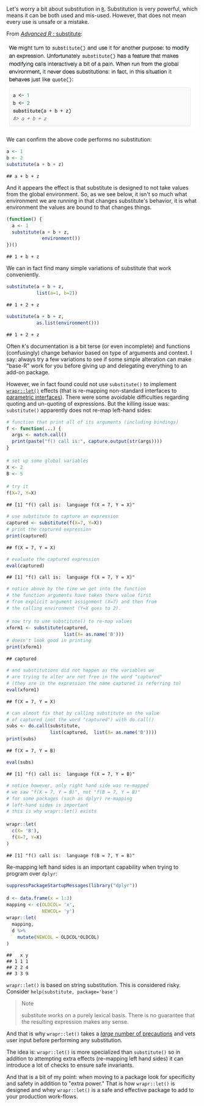 <!-- *.md is generated from *.Rmd. Please edit that file -->
Let's worry a bit about substitution in [`R`](https://cran.r-project.org). Substitution is very powerful, which means it can be both used and mis-used. However, that does not mean every use is unsafe or a mistake.

From [*Advanced R* : substitute](http://adv-r.had.co.nz/Computing-on-the-language.html#substitute):

![](advrsubs.png)

We can confirm the above code performs no substitution:

``` r
a <- 1
b <- 2
substitute(a + b + z)
```

    ## a + b + z

And it appears the effect is that substitute is designed to not take values from the global environment. So, as we see below, it isn't so much what environment we are running in that changes substitute's behavior, it is what environment the values are bound to that changes things.

``` r
(function() {
  a <- 1
  substitute(a + b + z, 
             environment())
})()
```

    ## 1 + b + z

We can in fact find many simple variations of substitute that work conveniently.

``` r
substitute(a + b + z, 
           list(a=1, b=2))
```

    ## 1 + 2 + z

``` r
substitute(a + b + z, 
           as.list(environment()))
```

    ## 1 + 2 + z

Often `R`'s documentation is a bit terse (or even incomplete) and functions (confusingly) change behavior based on type of arguments and context. I say: always try a few variations to see if some simple alteration can make "base-R" work for you before giving up and delegating everything to an add-on package.

However, we in fact found could not use `substitute()` to implement [`wrapr::let()`](https://CRAN.R-project.org/package=wrapr) effects (that is re-mapping non-standard interfaces to [parametric interfaces](http://www.win-vector.com/blog/2016/12/parametric-variable-names-and-dplyr/)). There were some avoidable difficulties regarding quoting and un-quoting of expressions. But the killing issue was: `substitute()` apparently does not re-map left-hand sides:

``` r
# function that print all of its arguments (including bindings)
f <- function(...) {
  args <- match.call()
  print(paste("f() call is:", capture.output(str(args))))
}

# set up some global variables
X <- 2
B <- 5

# try it
f(X=7, Y=X)
```

    ## [1] "f() call is:  language f(X = 7, Y = X)"

``` r
# use substitute to capture an expression
captured <- substitute(f(X=7, Y=X))
# print the captured expression
print(captured)
```

    ## f(X = 7, Y = X)

``` r
# evaluate the captured expression
eval(captured)
```

    ## [1] "f() call is:  language f(X = 7, Y = X)"

``` r
# notice above by the time we get into the function 
# the function arguments have taken there value first
# from explicit argument assignment (X=7) and then from
# the calling environment (Y=X goes to 2).

# now try to use substitute() to re-map values
xform1 <- substitute(captured, 
                     list(X= as.name('B')))
# doesn't look good in printing
print(xform1)
```

    ## captured

``` r
# and substitutions did not happen as the variables we
# are trying to alter are not free in the word "captured"
# (they are in the expression the name captured is referring to)
eval(xform1)
```

    ## f(X = 7, Y = X)

``` r
# can almost fix that by calling substitute on the value
# of captured (not the word "captured") with do.call()
subs <- do.call(substitute, 
                list(captured,  list(X= as.name('B'))))
print(subs)
```

    ## f(X = 7, Y = B)

``` r
eval(subs)
```

    ## [1] "f() call is:  language f(X = 7, Y = B)"

``` r
# notice however, only right hand side was re-mapped
# we saw "f(X = 7, Y = B)", not "f(B = 7, Y = B)"
# for some packages (such as dplyr) re-mapping
# left-hand sides is important
# this is why wrapr::let() exists

wrapr::let(
  c(X= 'B'),
  f(X=7, Y=X)
)
```

    ## [1] "f() call is:  language f(B = 7, Y = B)"

Re-mapping left hand sides is an important capability when trying to program over `dplyr`:

``` r
suppressPackageStartupMessages(library("dplyr"))

d <- data.frame(x = 1:3)
mapping <- c(OLDCOL= 'x',
             NEWCOL= 'y')
wrapr::let(
  mapping,
  d %>%
    mutate(NEWCOL = OLDCOL*OLDCOL)
)
```

    ##   x y
    ## 1 1 1
    ## 2 2 4
    ## 3 3 9

`wrapr::let()` is based on string substitution. This is considered risky. Consider `help(substitute, package='base')`

> Note
>
> substitute works on a purely lexical basis. There is no guarantee that the resulting expression makes any sense.

And that is why `wrapr::let()` takes a [*large* number of precautions](http://www.win-vector.com/blog/2017/06/in-defense-of-wraprlet/#comment-66548) and vets user input before performing any substitution.

The idea is: `wrapr::let()` is more specialized than `substitute()` so in addition to attempting extra effects (re-mapping left hand sides) it can introduce a lot of checks to ensure safe invariants.

And that is a bit of my point: when moving to a package look for specificity and safety in addition to "extra power." That is how `wrapr::let()` is designed and whey `wrapr::let()` is a safe and effective package to add to your production work-flows.
